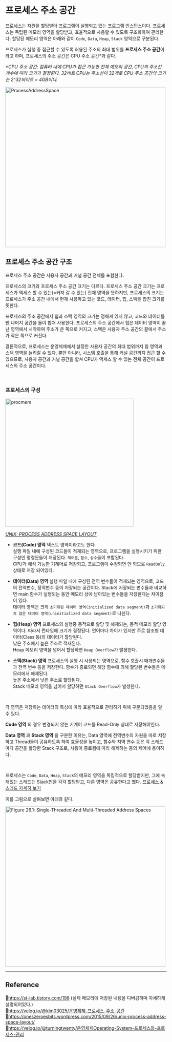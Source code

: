 # 프로세스 주소 공간

[프로세스](https://github.com/da-in/tech-interview-study/blob/main/CS%20Deep%20Dive/Operating%20System/프로세스%20&%20스레드.md)는 자원을 할당받아 프로그램이 실행되고 있는 프로그램 인스턴스이다. 프로세스는 독립된 메모리 영역을 할당받고, 효율적으로 사용할 수 있도록 구조화하여 관리한다. 할당된 메모리 영역은 아래와 같이 `Code`, `Data`, `Heap`, `Stack` 영역으로 구분된다.   

프로세스가 실행 중 접근할 수 있도록 허용된 주소의 최대 범위를 **프로세스 주소 공간**이라고 하며, 프로세스의 주소 공간은 CPU 주소 공간*과 같다.  

_\*CPU 주소 공간: 컴퓨터 내에 CPU가 접근 가능한 전체 메모리 공간, CPU의 주소선 개수에 따라 크기가 결정된다. 32비트 CPU는 주소선이 32개로 CPU 주소 공간의 크기는 2^32바이트 = 4GB이다._  

<img src="https://velog.velcdn.com/images/turningtwenty/post/01a56f68-c32c-4942-a7ef-8840d087215b/image.png" alt="ProcessAddressSpace" width="500px" />
<br/>

## 프로세스 주소 공간 구조
프로세스 주소 공간은 사용자 공간과 커널 공간 전체를 포함한다.  

프로세스의 크기와 프로세스 주소 공간 크기는 다르다. 프로세스 주소 공간 크기는 프로세스가 액세스 할 수 있는(=커져 갈 수 있는) 전체 영역을 뜻하지만, 프로세스의 크기는 프로세스가 주소 공간 내에서 현재 사용하고 있는 코드, 데이터, 힙, 스택을 합친 크기를 뜻한다.  

프로세스의 주소 공간에서 힙과 스택 영역의 크기는 정해져 있지 않고, 코드와 데이터를 뺀 나머지 공간을 둘이 합쳐 사용한다. 프로세스의 주소 공간에서 힙은 데이터 영역이 끝난 영역에서 시작하여 주소가 큰 쪽으로 커지고, 스택은 사용자 주소 공간의 끝에서 주소가 작은 쪽으로 커진다.  

결론적으로, 프로세스는 운영체제에서 설정한 사용자 공간의 최대 범위까지 힙 영역과 스택 영역을 늘려갈 수 있다. 뿐만 아니라, 시스템 호출을 통해 커널 공간까지 접근 할 수 있으므로, 사용자 공간과 커널 공간을 합쳐 CPU가 액세스 할 수 있는 전체 공간이 프로세스의 주소 공간이다.  

<br>

### 프로세스의 구성

<img src="https://user-images.githubusercontent.com/66757141/210362098-35866087-0562-4e19-b0cc-2b8dc9a112c9.gif" alt="procmem" width="400px" />  

_[UNIX: PROCESS ADDRESS SPACE LAYOUT](https://oneszeroesbits.wordpress.com/2015/09/26/unix-process-address-space-layout/)_  

- **코드(Code) 영역**
  텍스트 영역이라고도 한다.  
  실행 파일 내에 구성된 코드들이 적재되는 영역으로, 프로그램을 실행시키기 위한 구성인 명령문들이 저장된다. `제어문`, `함수`, `상수`들이 포함된다.  
  CPU가 해석 가능한 기계어로 저장되고, 프로그램이 수정되면 안 되므로 `ReadOnly` 상태로 저장 되어있다.

- **데이터(Data) 영역**
  실행 파일 내에 구성된 전역 변수들이 적재되는 영역으로, 코드의 전역변수, 정적변수 등이 저장되는 공간이다. 
  Stack에 저장되는 변수들과 비교하면 main 함수가 실행되는 동안 메모리 상에 남아있는 변수들을 저장한다는 차이점이 있다.  
  데이터 영역은 크게 `초기화된 데이터 영역(initialized data segment)`과 `초기화되지 않은 데이터 영역(uninitialized data segment)`로 나뉜다.

- **힙(Heap) 영역**
  프로세스의 실행중 동적으로 할당 및 해제되는, 동적 메모리 할당 영역이다. 따라서 런타임에 크기가 결정된다. 언어마다 차이가 있지만 주로 참조형 데이터(Class 등)의 데이터가 할당된다.  
  낮은 주소에서 높은 주소로 적재된다.  
  Heap 메모리 영역을 넘어서 할당하면 `Heap Overflow`가 발생한다.

- **스택(Stack) 영역**
  프로세스의 실행 시 사용되는 영역으로, 함수 호출시 매개변수들과 전역 변수 등을 저장한다. 함수가 종료되면 해당 함수에 의해 할당된 변수들은 메모리에서 해제된다.  
  높은 주소에서 낮은 주소로 할당된다.  
  Stack 메모리 영역을 넘어서 할당하면 `Stack Overflow`가 발생한다.

<br/>

각 영역은 저장하는 데이터의 특성에 따라 효율적으로 관리하기 위해 구분되었음을 알 수 있다.

**Code 영역** 의 경우 변경되지 않는 기계어 코드를 Read-Only 상태로 저장해야한다.

**Data 영역** 과 **Stack 영역** 을 구분한 이유는, Data 영역에 전역변수의 자원을 따로 저장하고 Thread들이 공유하도록 하여 효율성을 높이고, 함수와 지역 변수 등은 각 스레드마다 공간을 할당한 Stack 구조로, 사용이 종료됨에 따라 해제하는 등의 제어에 용이하다.

<br/>

프로세스는 `Code`, `Data`, `Heap`, `Stack`의 메모리 영역을 독립적으로 할당받지만, 그에 속해있는 스레드는 Stack만을 각각 할당받고, 다른 영역은 공유한다고 했다. 
[프로세스 &  스레드 자세히 보기](CS%20Deep%20Dive/Operating%20System/프로세스%20&%20스레드.md)  

이를 그림으로 살펴보면 아래와 같다.  

<img src="https://user-images.githubusercontent.com/66757141/210360710-7ce59dc1-18f7-4c1e-baf1-c0d4a0d87c4a.png" alt="Figure 26.1: Single-Threaded And Multi-Threaded Address Spaces" width="500px" />

<br/>

---

## Reference
📄https://st-lab.tistory.com/198 (실제 메모리에 저장된 내용을 디버깅하며 자세하게 설명되어있다.)  
📄https://velog.io/@klm03025/운영체제-프로세스-주소-공간  
📄https://oneszeroesbits.wordpress.com/2015/09/26/unix-process-address-space-layout/  
📄https://velog.io/@turningtwenty/운영체제Operating-System-프로세스와-프로세스-관리